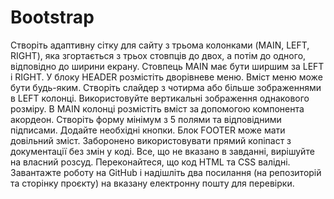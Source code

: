 # Bootstrap
Створіть адаптивну сітку для сайту з трьома колонками (MAIN, LEFT, RIGHT), яка згортається з трьох стовпців до двох, а потім до одного, відповідно до ширини екрану.
Стовпець MAIN має бути ширшим за LEFT і RIGHT.
У блоку HEADER розмістіть дворівневе меню. Вміст меню може бути будь-яким.
Створіть слайдер з чотирма або більше зображеннями в LEFT колонці. Використовуйте вертикальні зображення однакового розміру.
В MAIN колонці розмістіть вміст за допомогою компонента акордеон.
Створіть форму мінімум з 5 полями та відповідними підписами. Додайте необхідні кнопки.
Блок FOOTER може мати довільний зміст.
Заборонено використовувати прямий копіпаст з документації без змін у коді.
Все, що не вказано в завданні, вирішуйте на власний розсуд.
Переконайтеся, що код HTML та CSS валідні.
Завантажте роботу на GitHub і надішліть два посилання (на репозиторій та сторінку проєкту) на вказану електронну пошту для перевірки.
